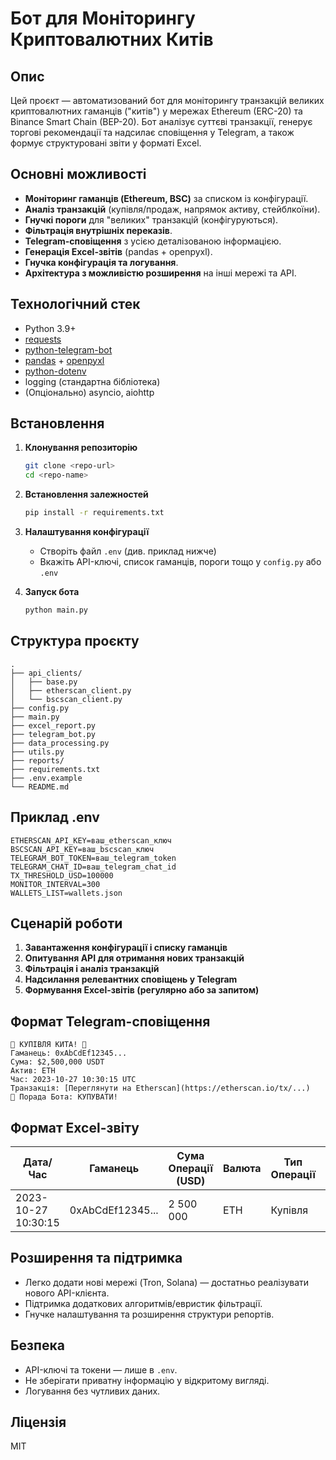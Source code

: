 # Бот для Моніторингу Криптовалютних Китів

## Опис

Цей проєкт — автоматизований бот для моніторингу транзакцій великих криптовалютних гаманців ("китів") у мережах Ethereum (ERC-20) та Binance Smart Chain (BEP-20). Бот аналізує суттєві транзакції, генерує торгові рекомендації та надсилає сповіщення у Telegram, а також формує структуровані звіти у форматі Excel.

## Основні можливості

- **Моніторинг гаманців (Ethereum, BSC)** за списком із конфігурації.
- **Аналіз транзакцій** (купівля/продаж, напрямок активу, стейблкоїни).
- **Гнучкі пороги** для "великих" транзакцій (конфігуруються).
- **Фільтрація внутрішніх переказів**.
- **Telegram-сповіщення** з усією деталізованою інформацією.
- **Генерація Excel-звітів** (pandas + openpyxl).
- **Гнучка конфігурація та логування**.
- **Архітектура з можливістю розширення** на інші мережі та API.

## Технологічний стек

- Python 3.9+
- [requests](https://requests.readthedocs.io/)
- [python-telegram-bot](https://python-telegram-bot.org/)
- [pandas](https://pandas.pydata.org/) + [openpyxl](https://openpyxl.readthedocs.io/)
- [python-dotenv](https://pypi.org/project/python-dotenv/)
- logging (стандартна бібліотека)
- (Опціонально) asyncio, aiohttp

## Встановлення

1. **Клонування репозиторію**  
   ```bash
   git clone <repo-url>
   cd <repo-name>
   ```

2. **Встановлення залежностей**  
   ```bash
   pip install -r requirements.txt
   ```

3. **Налаштування конфігурації**  
   - Створіть файл `.env` (див. приклад нижче)
   - Вкажіть API-ключі, список гаманців, пороги тощо у `config.py` або `.env`

4. **Запуск бота**  
   ```bash
   python main.py
   ```

## Структура проєкту

```
.
├── api_clients/
│   ├── base.py
│   ├── etherscan_client.py
│   └── bscscan_client.py
├── config.py
├── main.py
├── excel_report.py
├── telegram_bot.py
├── data_processing.py
├── utils.py
├── reports/
├── requirements.txt
├── .env.example
└── README.md
```

## Приклад .env

```
ETHERSCAN_API_KEY=ваш_etherscan_ключ
BSCSCAN_API_KEY=ваш_bscscan_ключ
TELEGRAM_BOT_TOKEN=ваш_telegram_token
TELEGRAM_CHAT_ID=ваш_telegram_chat_id
TX_THRESHOLD_USD=100000
MONITOR_INTERVAL=300
WALLETS_LIST=wallets.json
```

## Сценарій роботи

1. **Завантаження конфігурації і списку гаманців**
2. **Опитування API для отримання нових транзакцій**
3. **Фільтрація і аналіз транзакцій**
4. **Надсилання релевантних сповіщень у Telegram**
5. **Формування Excel-звітів (регулярно або за запитом)**

## Формат Telegram-сповіщення

```
🚨 КУПІВЛЯ КИТА! 🚨
Гаманець: 0xAbCdEf12345...  
Сума: $2,500,000 USDT  
Актив: ETH  
Час: 2023-10-27 10:30:15 UTC  
Транзакція: [Переглянути на Etherscan](https://etherscan.io/tx/...)  
🤖 Порада Бота: КУПУВАТИ!
```

## Формат Excel-звіту

| Дата/Час              | Гаманець           | Сума Операції (USD) | Валюта | Тип Операції | Рекомендація | Посилання на Транзакцію      |
|-----------------------|--------------------|---------------------|--------|--------------|--------------|------------------------------|
| 2023-10-27 10:30:15   | 0xAbCdEf12345...   | 2 500 000           | ETH    | Купівля      | Купувати     | https://etherscan.io/tx/...  |

## Розширення та підтримка

- Легко додати нові мережі (Tron, Solana) — достатньо реалізувати нового API-клієнта.
- Підтримка додаткових алгоритмів/евристик фільтрації.
- Гнучке налаштування та розширення структури репортів.

## Безпека

- API-ключі та токени — лише в `.env`.
- Не зберігати приватну інформацію у відкритому вигляді.
- Логування без чутливих даних.

## Ліцензія

MIT
